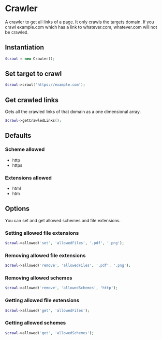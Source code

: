 # Crawler
A crawler to get all links of a page. It only crawls the targets domain. 
If you crawl example.com which has a link to whatever.com, whatever.com will not be crawled.

## Instantiation
``` php
$crawl = new Crawler();
```

## Set target to crawl
``` php
$crawl->crawl('https://example.com');
```

## Get crawled links
Gets all the crawled links of that domain as a one dimensional array.
``` php
$crawl->getCrawledLinks();
```

## Defaults
### Scheme allowed
* http
* https

### Extensions allowed
* html
* htm

## Options
You can set and get allowed schemes and file extensions.

### Setting allowed file extensions
``` php
$crawl->allowed('set', 'allowedFiles', '.pdf', '.png');
```

### Removing allowed file extensions
``` php
$crawl->allowed('remove', 'allowedFiles', '.pdf', '.png');
```

### Removing allowed schemes
``` php
$crawl->allowed('remove', 'allowedSchemes', 'http');
```

### Getting allowed file extensions
``` php
$crawl->allowed('get', 'allowedFiles');
```

### Getting allowed schemes
``` php
$crawl->allowed('get', 'allowedSchemes');
```
